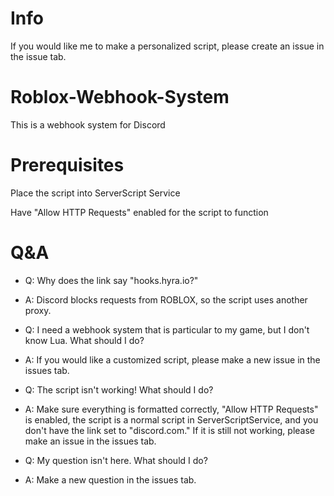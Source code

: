 # Info

If you would like me to make a personalized script, please create an issue in the issue tab.


# Roblox-Webhook-System

This is a webhook system for Discord

# Prerequisites

Place the script into ServerScript Service

Have "Allow HTTP Requests" enabled for the script to function

# Q&A

- Q: Why does the link say "hooks.hyra.io?"
- A: Discord blocks requests from ROBLOX, so the script uses another proxy.

- Q: I need a webhook system that is particular to my game, but I don't know Lua. What should I do?
- A: If you would like a customized script, please make a new issue in the issues tab.

- Q: The script isn't working! What should I do?
- A: Make sure everything is formatted correctly, "Allow HTTP Requests" is enabled, the script is a normal script in ServerScriptService, and you don't have the link set to "discord.com." If it is still not working, please make an issue in the issues tab.

- Q: My question isn't here. What should I do?
- A: Make a new question in the issues tab.
